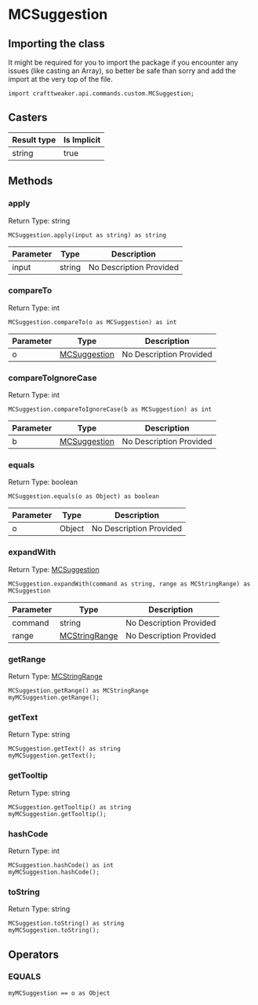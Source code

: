 # MCSuggestion

## Importing the class

It might be required for you to import the package if you encounter any issues (like casting an Array), so better be safe than sorry and add the import at the very top of the file.
```zenscript
import crafttweaker.api.commands.custom.MCSuggestion;
```


## Casters

| Result type | Is Implicit |
|-------------|-------------|
| string | true |

## Methods

### apply

Return Type: string

```zenscript
MCSuggestion.apply(input as string) as string
```
| Parameter | Type | Description |
|-----------|------|-------------|
| input | string | No Description Provided |

### compareTo

Return Type: int

```zenscript
MCSuggestion.compareTo(o as MCSuggestion) as int
```
| Parameter | Type | Description |
|-----------|------|-------------|
| o | [MCSuggestion](/vanilla/api/commands/custom/MCSuggestion) | No Description Provided |

### compareToIgnoreCase

Return Type: int

```zenscript
MCSuggestion.compareToIgnoreCase(b as MCSuggestion) as int
```
| Parameter | Type | Description |
|-----------|------|-------------|
| b | [MCSuggestion](/vanilla/api/commands/custom/MCSuggestion) | No Description Provided |

### equals

Return Type: boolean

```zenscript
MCSuggestion.equals(o as Object) as boolean
```
| Parameter | Type | Description |
|-----------|------|-------------|
| o | Object | No Description Provided |

### expandWith

Return Type: [MCSuggestion](/vanilla/api/commands/custom/MCSuggestion)

```zenscript
MCSuggestion.expandWith(command as string, range as MCStringRange) as MCSuggestion
```
| Parameter | Type | Description |
|-----------|------|-------------|
| command | string | No Description Provided |
| range | [MCStringRange](/vanilla/api/commands/custom/MCStringRange) | No Description Provided |

### getRange

Return Type: [MCStringRange](/vanilla/api/commands/custom/MCStringRange)

```zenscript
MCSuggestion.getRange() as MCStringRange
myMCSuggestion.getRange();
```
### getText

Return Type: string

```zenscript
MCSuggestion.getText() as string
myMCSuggestion.getText();
```
### getTooltip

Return Type: string

```zenscript
MCSuggestion.getTooltip() as string
myMCSuggestion.getTooltip();
```
### hashCode

Return Type: int

```zenscript
MCSuggestion.hashCode() as int
myMCSuggestion.hashCode();
```
### toString

Return Type: string

```zenscript
MCSuggestion.toString() as string
myMCSuggestion.toString();
```

## Operators

### EQUALS

```zenscript
myMCSuggestion == o as Object
```



